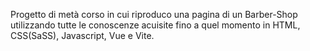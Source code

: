 Progetto di metà corso in cui riproduco una pagina di un Barber-Shop utilizzando tutte le conoscenze acuisite fino a quel momento in HTML, CSS(SaSS), Javascript, Vue e Vite.
